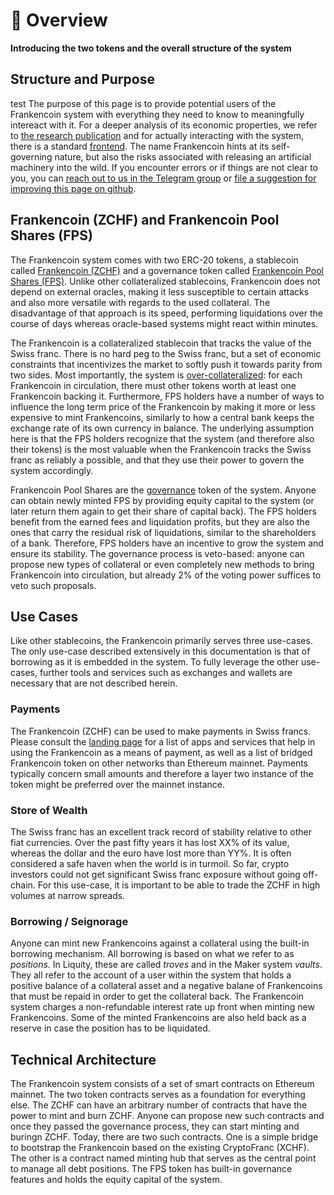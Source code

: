 # 🧀 Overview

**Introducing the two tokens and the overall structure of the system**

## Structure and Purpose
test
The purpose of this page is to provide potential users of the Frankencoin system with everything they need to know to meaningfully intereact with it. For a deeper analysis of its economic properties, we refer to [the research publication](https://frankencoin.com/thesis-frankencoin.pdf) and for actually interacting with the system, there is a standard [frontend](https://frankencoin.com). The name Frankencoin hints at its self-governing nature, but also the risks associated with releasing an artificial machinery into the wild. If you encounter errors or if things are not clear to you, you can [reach out to us in the Telegram group](https://web.telegram.org/a/#-1001924255643) or [file a suggestion for improving this page on github](https://github.com/Frankencoin-ZCHF/frankencoin-dapp/issues).

## Frankencoin (ZCHF) and Frankencoin Pool Shares (FPS)

The Frankencoin system comes with two ERC-20 tokens, a stablecoin called [Frankencoin (ZCHF)](https://etherscan.io/address/0xB58E61C3098d85632Df34EecfB899A1Ed80921cB) and a governance token called [Frankencoin Pool Shares (FPS)](https://etherscan.io/address/0x1bA26788dfDe592fec8bcB0Eaff472a42BE341B2). Unlike other collateralized stablecoins, Frankencoin does not depend on external oracles, making it less susceptible to certain attacks and also more versatile with regards to the used collateral. The disadvantage of that approach is its speed, performing liquidations over the course of days whereas oracle-based systems might react within minutes.

The Frankencoin is a collateralized stablecoin that tracks the value of the Swiss franc. There is no hard peg to the Swiss franc, but a set of economic constraints that incentivizes the market to softly push it towards parity from two sides. Most importantly, the system is [over-collateralized](positions/): for each Frankencoin in circulation, there must other tokens worth at least one Frankencoin backing it. Furthermore, FPS holders have a number of ways to influence the long term price of the Frankencoin by making it more or less expensive to mint Frankencoins, similarly to how a central bank keeps the exchange rate of its own currency in balance. The underlying assumption here is that the FPS holders recognize that the system (and therefore also their tokens) is the most valuable when the Frankencoin tracks the Swiss franc as reliably a possible, and that they use their power to govern the system accordingly.

Frankencoin Pool Shares are the [governance](governance.md) token of the system. Anyone can obtain newly minted FPS by providing equity capital to the system (or later return them again to get their share of capital back). The FPS holders benefit from the earned fees and liquidation profits, but they are also the ones that carry the residual risk of liquidations, similar to the shareholders of a bank. Therefore, FPS holders have an incentive to grow the system and ensure its stability. The governance process is veto-based: anyone can propose new types of collateral or even completely new methods to bring Frankencoin into circulation, but already 2% of the voting power suffices to veto such proposals.

## Use Cases

Like other stablecoins, the Frankencoin primarily serves three use-cases. The only use-case described extensively in this documentation is that of borrowing as it is embedded in the system. To fully leverage the other use-cases, further tools and services such as exchanges and wallets are necessary that are not described herein.

### Payments

The Frankencoin (ZCHF) can be used to make payments in Swiss francs. Please consult the [landing page](https://frankencoin.com) for a list of apps and services that help in using the Frankencoin as a means of payment, as well as a list of bridged Frankencoin token on other networks than Ethereum mainnet. Payments typically concern small amounts and therefore a layer two instance of the token might be preferred over the mainnet instance.

### Store of Wealth

The Swiss franc has an excellent track record of stability relative to other fiat currencies. Over the past fifty years it has lost XX% of its value, whereas the dollar and the euro have lost more than YY%. It is often considered a safe haven when the world is in turmoil. So far, crypto investors could not get significant Swiss franc exposure without going off-chain. For this use-case, it is important to be able to trade the ZCHF in high volumes at narrow spreads.

### Borrowing / Seignorage

Anyone can mint new Frankencoins against a collateral using the built-in borrowing mechanism. All borrowing is based on what we refer to as _positions_. In Liquity, these are called _troves_ and in the Maker system _vaults_. They all refer to the account of a user within the system that holds a positive balance of a collateral asset and a negative balane of Frankencoins that must be repaid in order to get the collateral back. The Frankencoin system charges a non-refundable interest rate up front when minting new Frankencoins. Some of the minted Frankencoins are also held back as a reserve in case the position has to be liquidated.

## Technical Architecture

The Frankencoin system consists of a set of smart contracts on Ethereum mainnet. The two token contracts serves as a foundation for everything else. The ZCHF can have an arbitrary number of contracts that have the power to mint and burn ZCHF. Anyone can propose new such contracts and once they passed the governance process, they can start minting and buringn ZCHF. Today, there are two such contracts. One is a simple bridge to bootstrap the Frankencoin based on the existing CryptoFranc (XCHF). The other is a contract named minting hub that serves as the central point to manage all debt positions. The FPS token has built-in governance features and holds the equity capital of the system.

